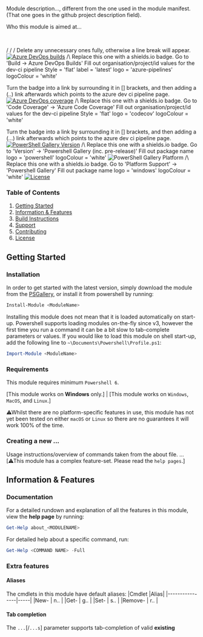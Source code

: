 # <MODULENAME>
Module description..., different from the one used in the module manifest. (That one goes in the github project description field).

Who this module is aimed at...

<br>

\/ \/ \/ Delete any unnecessary ones fully, otherwise a line break will appear.
[![Azure DevOps builds](https://img.shields.io/azure-devops/build/KubaP999/3d9148d2-04d0-4835-b7cb-7bf89bdbf11b/7?label=latest%20build&logo=azure-pipelines)](https://dev.azure.com/KubaP999/ProgramManager/_build/latest?definitionId=7&branchName=development)
/\ Replace this one with a shields.io badge. Go to 'Build -> Azure DevOps Builds'
    Fill out organisation/project/id values for the dev-ci pipeline
    Style = 'flat'
    label = 'latest'
    logo = 'azure-pipelines'
    logoColour = 'white'
    
   Turn the badge into a link by surrounding it in [] brackets, and then adding a (..) link afterwards which points to the azure dev ci pipeline page.
[![Azure DevOps coverage](https://img.shields.io/azure-devops/coverage/KubaP999/ProgramManager/7?logo=codecov&logoColor=white)](https://dev.azure.com/KubaP999/ProgramManager/_build/latest?definitionId=7&branchName=development)
/\ Replace this one with a shields.io badge. Go to 'Code Coverage' -> 'Azure Code Coverage'
    Fill out organisation/project/id values for the dev-ci pipeline
    Style = 'flat'
    logo = 'codecov'
    logoColour = 'white'
    
   Turn the badge into a link by surrounding it in [] brackets, and then adding a (...) link afterwards which points to the azure dev ci pipeline page.
[![PowerShell Gallery Version](https://img.shields.io/powershellgallery/v/ProgramManager?logo=powershell&logoColor=white)](https://www.powershellgallery.com/packages/<ModuleName>)
/\ Replace this one with a shields.io badge. Go to 'Version' -> 'Powershell Gallery (inc. pre-release)'
    Fill out package name
    logo = 'powershell'
    logoColour = 'white'
![PowerShell Gallery Platform](https://img.shields.io/powershellgallery/p/ProgramManager?logo=windows)
/\ Replace this one with a shields.io badge. Go to 'Platform Support' -> 'Powershell Gallery'
    Fill out package name
    logo = 'windows'
    logoColour = 'white'
[![License](https://img.shields.io/badge/license-GPLv3-blue)](./LICENSE)

### Table of Contents
1. [Getting Started](#getting-started)
2. [Information & Features](#information--features)
3. [Build Instructions](#build-instructions)
4. [Support](#support)
5. [Contributing](#contributing)
6. [License](#license)

## Getting Started
### Installation
In order to get started with the latest version, simply download the module from the [PSGallery](https://www.powershellgallery.com/packages/<ModuleName>), or install it from powershell by running:
```powershell
Install-Module <ModuleName>
```
Installing this module does not mean that it is loaded automatically on start-up. Powershell supports loading modules on-the-fly since v3, however the first time you run a command it can be a bit slow to tab-complete parameters or values. If you would like to load this module on shell start-up, add the following line to `~\Documents\Powershell\Profile.ps1`:
```powershell
Import-Module <ModuleName>
```

### Requirements
This module requires minimum `Powershell 6`.

[This module works on **Windows** only.]
|
[This module works on `Windows`, `MacOS`, and `Linux`.]

⚠Whilst there are no platform-specific features in use, this module has not yet been tested on either `macOS` or `Linux` so there are no guarantees it will work 100% of the time.

### Creating a new ...
Usage instructions/overview of commands taken from the about file.
...
[⚠This module has a complex feature-set. Please read the `help pages`.]

## Information & Features
### Documentation
For a detailed rundown and explanation of all the features in this module, view the **help page** by running:
```powershell
Get-Help about_<MODULENAME>
```
For detailed help about a specific command, run:
```powershell
Get-Help <COMMAND NAME> -Full
```

### Extra features
#### Aliases
The cmdlets in this module have default aliases:
|Cmdlet 	     |Alias|
|----------------|-----|
|New-<OBJECT>    | n.. |
|Get-<OBJECT>    | g.. |
|Set-<OBJECT>    | s.. |
|Remove-<OBJECT> | r.. |

#### Tab completion
The `...`[/`...s`] parameter supports tab-completion of valid **existing** <OBJECT> [or <OBJECT>] names in the following cmdlets:
- `...`
- `...`
- `...`
- `...`

#### Custom scriptblock evaluation
When creating a new <OBJECT>, you can pass in a scriptblock which will evaluate...

[For details, see `about_<MODULENAME>_scriptblocks`.]
|
[For details, see the `...` section in the help at: `about_<MODULENAME>`.]

#### -WhatIf and -Confirm support
The following cmdlets support `-WhatIf` and `-Confirm` parameters:
- `...`
- `...`
- `...`

Use `-WhatIf` to see and list what changes a cmdlet will do.

Use `-Confirm` to ask for a prompt for every state-altering change.

#### Formatting
The `[<OBJECT>]` [and `[<OBJECT>]`] object[s] within this module has custom formatting rules for all views. Simply pipe the output of the `Get-<OBJECT>` cmdlet to one of:
| Cmdlet        | Alias |
|---------------|-------|
| Format-List   |  fl   |
| Format-Table  |  ft   |
| Format-Custom |  fc   |
| Format-Wide   |  fw   |

The `Format-Custom` & `Format-List` views contain the largest amount of information regarding the <OBJECT>.

⚠This module supports `Fancy` formatting (using colours and emoijs) for enhanced readability. This *only* works within the **Windows Terminal** at the moment (I've not tested this on other terminal emulators, but if you know that they support these extra features then let me know). The example below shows the enhanced formatting.

![Example](./example.png)

## Build Instructions
#### Prerequisites
Install the following:
- Powershell Core 7.0.0+
- Pester **4.10.1**
- PSScriptAnalyzer 1.18.0+

#### Clone the git repo
```
git clone https://github.com/KubaP/Powershell-<MODULENAME>.git
```

#### Run the build scripts
Navigate to the root repository folder and run the following commands:
```powershell
& .\build\vsts-prerequisites.ps1
& .\build\vsts-validate.ps1
& .\build\vsts-build-prerequisites
& .\build\vsts-build.ps1 -WorkingDirectory .\ -SkipPublish
```
The built module will be located in the `.\publish` folder.

## Support
⚠If you need help regarding the usage of the module, please see the **help page** by running `Get-Help about_<MODULENAME>`.

If there is a bug/issue, please file it on the github issue tracker.

## Contributing
If you have a suggestion, create a new **Github Issue** detailing the idea.

Feel free to make pull requests if you have an improvement. Only submit a single feature at a time, and make sure that the code is cleanly formatted, readable, and well commented.

## License 
This project is licensed under the GPLv3 license - see [LICENSE.md](./LICENSE) file for details.

### Acknowledgements
Any acknowledgements...?